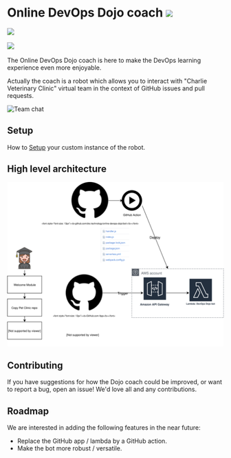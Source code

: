 # Online DevOps Dojo coach ![](../../../workflows/.github/workflows/upload_lambda.yml/badge.svg)
![](https://github.com/pberthonneau/online-devops-dojo/workflows/.github/workflows/upload_lambda.yml/badge.svg)

![](https://github.com/pberthonneau/action/workflows/Do%20something%20on%20issue%20comment/badge.svg)


The Online DevOps Dojo coach is here to make the DevOps learning experience
even more enjoyable.

Actually the coach is a robot which allows you to interact with "Charlie
Veterinary Clinic" virtual team in the context of GitHub issues and pull requests.

![Team chat](https://s3.amazonaws.com/devopsdojoassets/team-chat.jpg)

## Setup

How to [Setup](./bot-setup.md) your custom instance of the robot.

## High level architecture

![Architecture diagram](online-devops-dojo-bot.svg)

## Contributing

If you have suggestions for how the Dojo coach could be improved, or want to
report a bug, open an issue! We'd love all and any contributions.

## Roadmap

We are interested in adding the following features in the near future:

- Replace the GitHub app / lambda by a GitHub action.
- Make the bot more robust / versatile.
